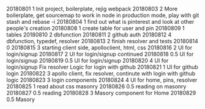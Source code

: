 20180801 1
Init project, boilerplate, rejig webpack 
20180803 2
More boilerplate, get sourcemap to work in node in production mode, play with git stash and rebase -i
20180804  1
find out what is pinterest and look at other people's creation
20180808  1
create table for user and pin
20180809  1
tables
20180810  2
dbfunction
20180811  2
github auth
20180812 4
dbfunction, typedef, resolver
20180813  2
finish resolver and tests
20180814  0
20180815  3
starting client side, apolloclient, html, css
20180816  2
UI for login/signup
20180817  2
UI for login/signup continued
20180818  0.5
UI for login/signup
20180819  0.5
UI for login/signup 
20180820  4
UI for login/signup
Fix resolver
Logic for login with github
20180821  1
UI for github login
20180822  3
apollo client, fix resolver, continute with login with github logic
20180823  3
login components
20180824  4
UI for home, pins, resolver
20180825  1
read about css masonry 
20180826  0.5
reading on masonry
20180827  0.5
reading
20180828  3
Masory component for Home
20180829  0.5
Masory
